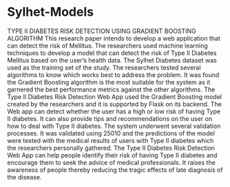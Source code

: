 # Sylhet-Models
   TYPE II DIABETES RISK DETECTION USING GRADIENT BOOSTING ALGORITHM
   This research paper intends to develop a web application that can detect the risk of Mellitus. The researchers used machine learning techniques to develop a model that can detect the risk of Type II Diabetes Mellitus based on the user’s health data.
The Sylhet Diabetes dataset was used as the training set of the study. The researchers tested several algorithms to know which works best to address the problem. It was found the Gradient Boosting algorithm is the most suitable for the system as it garnered the best performance metrics against the other algorithms.
The Type II Diabetes Risk Detection Web App used the Gradient Boosting model created by the researchers and it is supported by Flask on its backend. The Web app can detect whether the user has a high or low risk of having Type II diabetes. It can also provide tips and recommendations on the user on how to deal with Type II diabetes.
The system underwent several validation processes. It was validated using 25010 and the predictions of the model were tested with the medical results of users with Type II diabetes which the researchers personally gathered.
The Type II Diabetes Risk Detection Web App can help people identify their risk of having Type II diabetes and encourage them to seek the advice of medical professionals. It raises the awareness of people thereby reducing the tragic effects of late diagnosis of the disease. 

